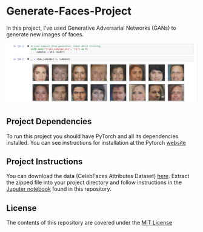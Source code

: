# Generate-Faces-Project
In this project, I've used Generative Adversarial Networks (GANs) to generate new images of faces.

![](https://github.com/ObinnaIheanachor/Generate-Faces-Project/blob/master/Capture.PNG)

## Project Dependencies
To run this project you should have PyTorch and all its dependencies installed.
You can see instructions for installation at the Pytorch [website](https://pytorch.org/)

## Project Instructions
You can download the data (CelebFaces Attributes Dataset) [here](https://s3.amazonaws.com/video.udacity-data.com/topher/2018/November/5be7eb6f_processed-celeba-small/processed-celeba-small.zip).
Extract the zipped file into your project directory and follow instructions in the [Juputer notebook](https://github.com/ObinnaIheanachor/Generate-Faces-Project/blob/master/dlnd_face_generation.ipynb) found in this repository.

## License
The contents of this repository are covered under the [MIT License](https://github.com/ObinnaIheanachor/Generate-Faces-Project/blob/master/LICENSE.txt)
